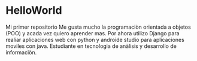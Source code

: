 # HelloWorld
Mi primer repositorio
Me gusta mucho la programaciòn orientada a objetos (POO) y acada vez quiero aprender mas.
Por ahora utilizo Django para realiar aplicaciones web con python y androide studio para aplicaciones moviles con java.
Estudiante en tecnologia de anàlisis y desarrollo de informaciòn.
